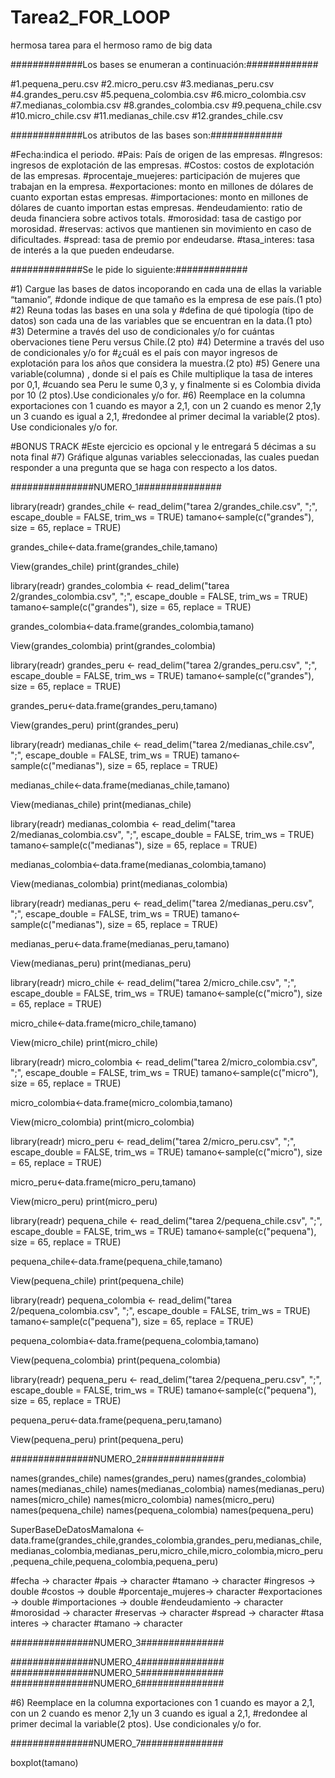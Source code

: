 # Tarea2_FOR_LOOP
hermosa tarea para el hermoso ramo de big data


#############Los bases se enumeran a continuación:#############

#1.pequena_peru.csv
#2.micro_peru.csv
#3.medianas_peru.csv
#4.grandes_peru.csv
#5.pequena_colombia.csv
#6.micro_colombia.csv
#7.medianas_colombia.csv
#8.grandes_colombia.csv
#9.pequena_chile.csv
#10.micro_chile.csv
#11.medianas_chile.csv
#12.grandes_chile.csv

#############Los atributos de las bases son:#############

#Fecha:indica el periodo.
#Pais: País de origen de las empresas.
#Ingresos: ingresos de explotación de las empresas.
#Costos: costos de explotación de las empresas.
#procentaje_muejeres: participación de mujeres que trabajan en la empresa.
#exportaciones: monto en millones de dólares de cuanto exportan estas empresas.
#importaciones: monto en millones de dólares de cuanto importan estas empresas. 
#endeudamiento: ratio de deuda financiera sobre activos totals.
#morosidad: tasa de castigo por morosidad.
#reservas: activos que mantienen sin movimiento en caso de dificultades.
#spread: tasa de premio por endeudarse.
#tasa_interes: tasa de interés a la que pueden endeudarse.


#############Se le pide lo siguiente:#############


#1) Cargue las bases de datos incoporando en cada una de ellas la variable “tamanio”,
#donde indique de que tamaño es la empresa de ese país.(1 pto)
#2) Reuna todas las bases en una sola y 
#defina de qué tipología (tipo de datos) son cada una de las variables que se encuentran en la data.(1 pto)
#3) Determine a través del uso de condicionales y/o for cuántas obervaciones tiene Peru versus Chile.(2 pto)
#4) Determine a través del uso de condicionales y/o for 
#¿cuál es el país con mayor ingresos de explotación para los años que considera la muestra.(2 pto)
#5) Genere una variable(columna) , donde si el país es Chile multiplique la tasa de interes por 0,1, 
#cuando sea Peru le sume 0,3 y, y finalmente si es Colombia divida por 10 (2 ptos).Use condicionales y/o for.
#6) Reemplace en la columna exportaciones con 1 cuando es mayor a 2,1, con un 2 cuando es menor 2,1y un 3 cuando es igual a 2,1, 
#redondee al primer decimal la variable(2 ptos). Use condicionales y/o for.



#BONUS TRACK
#Este ejercicio es opcional y le entregará 5 décimas a su nota final
#7) Gráfique algunas variables seleccionadas, las cuales puedan responder a una pregunta que se haga con respecto a los datos.


###############NUMERO_1###############

library(readr)
grandes_chile <- read_delim("tarea 2/grandes_chile.csv", 
                            ";", escape_double = FALSE, trim_ws = TRUE)
tamano<-sample(c("grandes"), size = 65, replace = TRUE)

grandes_chile<-data.frame(grandes_chile,tamano)

View(grandes_chile)
print(grandes_chile)

library(readr)
grandes_colombia <- read_delim("tarea 2/grandes_colombia.csv", 
                               ";", escape_double = FALSE, trim_ws = TRUE)
tamano<-sample(c("grandes"), size = 65, replace = TRUE)

grandes_colombia<-data.frame(grandes_colombia,tamano)

View(grandes_colombia)
print(grandes_colombia)

library(readr)
grandes_peru <- read_delim("tarea 2/grandes_peru.csv", 
                           ";", escape_double = FALSE, trim_ws = TRUE)
tamano<-sample(c("grandes"), size = 65, replace = TRUE)

grandes_peru<-data.frame(grandes_peru,tamano)

View(grandes_peru)
print(grandes_peru)


library(readr)
medianas_chile <- read_delim("tarea 2/medianas_chile.csv", 
                             ";", escape_double = FALSE, trim_ws = TRUE)
tamano<-sample(c("medianas"), size = 65, replace = TRUE)

medianas_chile<-data.frame(medianas_chile,tamano)

View(medianas_chile)
print(medianas_chile)

library(readr)
medianas_colombia <- read_delim("tarea 2/medianas_colombia.csv", 
                                ";", escape_double = FALSE, trim_ws = TRUE)
tamano<-sample(c("medianas"), size = 65, replace = TRUE)

medianas_colombia<-data.frame(medianas_colombia,tamano)

View(medianas_colombia)
print(medianas_colombia)

library(readr)
medianas_peru <- read_delim("tarea 2/medianas_peru.csv", 
                            ";", escape_double = FALSE, trim_ws = TRUE)
tamano<-sample(c("medianas"), size = 65, replace = TRUE)

medianas_peru<-data.frame(medianas_peru,tamano)

View(medianas_peru)
print(medianas_peru)

library(readr)
micro_chile <- read_delim("tarea 2/micro_chile.csv", 
                          ";", escape_double = FALSE, trim_ws = TRUE)
tamano<-sample(c("micro"), size = 65, replace = TRUE)

micro_chile<-data.frame(micro_chile,tamano)

View(micro_chile)
print(micro_chile)

library(readr)
micro_colombia <- read_delim("tarea 2/micro_colombia.csv", 
                             ";", escape_double = FALSE, trim_ws = TRUE)
tamano<-sample(c("micro"), size = 65, replace = TRUE)

micro_colombia<-data.frame(micro_colombia,tamano)

View(micro_colombia)
print(micro_colombia)

library(readr)
micro_peru <- read_delim("tarea 2/micro_peru.csv", 
                         ";", escape_double = FALSE, trim_ws = TRUE)
tamano<-sample(c("micro"), size = 65, replace = TRUE)

micro_peru<-data.frame(micro_peru,tamano)

View(micro_peru)
print(micro_peru)

library(readr)
pequena_chile <- read_delim("tarea 2/pequena_chile.csv", 
                            ";", escape_double = FALSE, trim_ws = TRUE)
tamano<-sample(c("pequena"), size = 65, replace = TRUE)

pequena_chile<-data.frame(pequena_chile,tamano)

View(pequena_chile)
print(pequena_chile)

library(readr)
pequena_colombia <- read_delim("tarea 2/pequena_colombia.csv", 
                               ";", escape_double = FALSE, trim_ws = TRUE)
tamano<-sample(c("pequena"), size = 65, replace = TRUE)

pequena_colombia<-data.frame(pequena_colombia,tamano)

View(pequena_colombia)
print(pequena_colombia)

library(readr)
pequena_peru <- read_delim("tarea 2/pequena_peru.csv", 
                           ";", escape_double = FALSE, trim_ws = TRUE)
tamano<-sample(c("pequena"), size = 65, replace = TRUE)

pequena_peru<-data.frame(pequena_peru,tamano)

View(pequena_peru)
print(pequena_peru)



###############NUMERO_2###############

names(grandes_chile)
names(grandes_peru)
names(grandes_colombia)
names(medianas_chile)
names(medianas_colombia)
names(medianas_peru)
names(micro_chile)
names(micro_colombia)
names(micro_peru)
names(pequena_chile)
names(pequena_colombia)
names(pequena_peru)

SuperBaseDeDatosMamalona <- data.frame(grandes_chile,grandes_colombia,grandes_peru,medianas_chile,medianas_colombia,medianas_peru,micro_chile,micro_colombia,micro_peru,pequena_chile,pequena_colombia,pequena_peru)


#fecha             -> character
#pais              -> character
#tamano            -> character
#ingresos          -> double
#costos            -> double
#porcentaje_mujeres-> character
#exportaciones     -> double
#importaciones     -> double
#endeudamiento     -> character
#morosidad         -> character
#reservas          -> character
#spread            -> character
#tasa interes      -> character
#tamano            -> character

###############NUMERO_3###############






  


###############NUMERO_4###############
###############NUMERO_5###############
###############NUMERO_6###############


#6) Reemplace en la columna exportaciones con 1 cuando es mayor a 2,1, con un 2 cuando es menor 2,1y un 3 cuando es igual a 2,1, 
#redondee al primer decimal la variable(2 ptos). Use condicionales y/o for.




###############NUMERO_7###############




boxplot(tamano)



